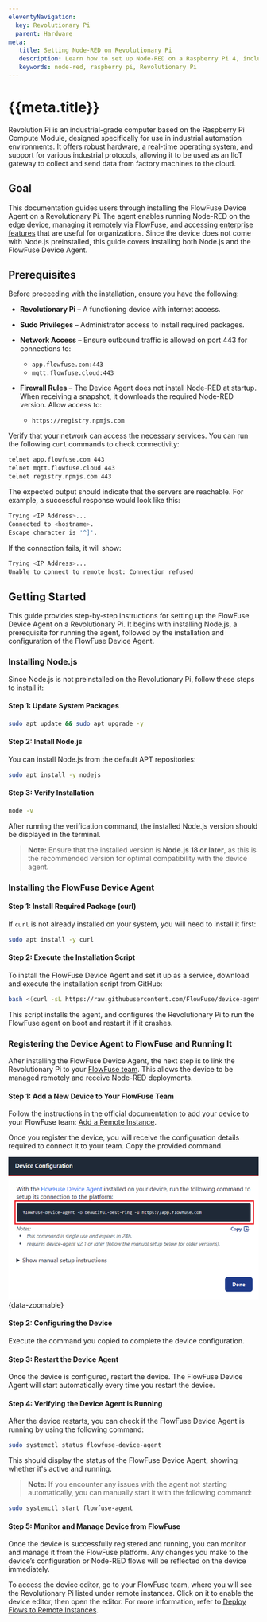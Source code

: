 ```yaml
---
eleventyNavigation:
  key: Revolutionary Pi
  parent: Hardware
meta:
   title: Setting Node-RED on Revolutionary Pi
   description: Learn how to set up Node-RED on a Raspberry Pi 4, including installation, configuration, and integration with sensors and actuators.
   keywords: node-red, raspberry pi, Revolutionary Pi
---
```


# {{meta.title}}

Revolution Pi is an industrial-grade computer based on the Raspberry Pi Compute Module, designed specifically for use in industrial automation environments. It offers robust hardware, a real-time operating system, and support for various industrial protocols, allowing it to be used as an IIoT gateway to collect and send data from factory machines to the cloud.

## Goal

This documentation guides users through installing the FlowFuse Device Agent on a Revolutionary Pi. The agent enables running Node-RED on the edge device, managing it remotely via FlowFuse, and accessing [enterprise features](/product/features/) that are useful for organizations. Since the device does not come with Node.js preinstalled, this guide covers installing both Node.js and the FlowFuse Device Agent.

## Prerequisites

Before proceeding with the installation, ensure you have the following:

- **Revolutionary Pi** – A functioning device with internet access.
- **Sudo Privileges** – Administrator access to install required packages.
- **Network Access** – Ensure outbound traffic is allowed on port 443 for connections to:

  - `app.flowfuse.com:443`
  - `mqtt.flowfuse.cloud:443`

- **Firewall Rules** – The Device Agent does not install Node-RED at startup. When receiving a snapshot, it downloads the required Node-RED version. Allow access to:

  - `https://registry.npmjs.com`

Verify that your network can access the necessary services. You can run the following `curl` commands to check connectivity:

  ```bash
  telnet app.flowfuse.com 443
  telnet mqtt.flowfuse.cloud 443
  telnet registry.npmjs.com 443
```

The expected output should indicate that the servers are reachable. For example, a successful response would look like this:

```bash
Trying <IP Address>...
Connected to <hostname>.
Escape character is '^]'.
```

If the connection fails, it will show:

```bash
Trying <IP Address>...
Unable to connect to remote host: Connection refused
```

## Getting Started

This guide provides step-by-step instructions for setting up the FlowFuse Device Agent on a Revolutionary Pi. It begins with installing Node.js, a prerequisite for running the agent, followed by the installation and configuration of the FlowFuse Device Agent.

### Installing Node.js

Since Node.js is not preinstalled on the Revolutionary Pi, follow these steps to install it:

#### Step 1: Update System Packages

```bash
sudo apt update && sudo apt upgrade -y
```

#### Step 2: Install Node.js

You can install Node.js from the default APT repositories:

```bash
sudo apt install -y nodejs
```

#### Step 3: Verify Installation

```bash
node -v
```

After running the verification command, the installed Node.js version should be displayed in the terminal.

> **Note:** Ensure that the installed version is **Node.js 18 or later**, as this is the recommended version for optimal compatibility with the device agent.

### Installing the FlowFuse Device Agent

#### Step 1: Install Required Package (curl)

If `curl` is not already installed on your system, you will need to install it first:

```bash
sudo apt install -y curl
```

#### Step 2: Execute the Installation Script

To install the FlowFuse Device Agent and set it up as a service, download and execute the installation script from GitHub:

```bash
bash <(curl -sL https://raw.githubusercontent.com/FlowFuse/device-agent/main/service/raspbian-install-device-agent.sh)
```

This script installs the agent, and configures the Revolutionary Pi to run the FlowFuse agent on boot and restart it if it crashes.

### Registering the Device Agent to FlowFuse and Running It

After installing the FlowFuse Device Agent, the next step is to link the Revolutionary Pi to your [FlowFuse team](/docs/user/team/). This allows the device to be managed remotely and receive Node-RED deployments.

#### Step 1: Add a New Device to Your FlowFuse Team

Follow the instructions in the official documentation to add your device to your FlowFuse team: [Add a Remote Instance](/docs/device-agent/register/#add-remote-instance).

Once you register the device, you will receive the configuration details required to connect it to your team. Copy the provided command.

![Image showing command device configuration dialog and the command placeholder, where you will find the command to link the device to your FlowFuse team.](./images/how-to-setup-node-red-on-raspberry-pi-device-configuration-dialog.png "Image showing command device configuration dialog and the command placeholder, where you will find the command to link the device to your FlowFuse team."){data-zoomable}

#### Step 2: Configuring the Device

Execute the command you copied to complete the device configuration.

#### Step 3: Restart the Device Agent

Once the device is configured, restart the device. The FlowFuse Device Agent will start automatically every time you restart the device.

#### Step 4: Verifying the Device Agent is Running

After the device restarts, you can check if the FlowFuse Device Agent is running by using the following command:

```bash
sudo systemctl status flowfuse-device-agent
```

This should display the status of the FlowFuse Device Agent, showing whether it's active and running.

> **Note:** If you encounter any issues with the agent not starting automatically, you can manually start it with the following command:

```bash
sudo systemctl start flowfuse-agent
```

#### Step 5: Monitor and Manage Device from FlowFuse

Once the device is successfully registered and running, you can monitor and manage it from the FlowFuse platform. Any changes you make to the device’s configuration or Node-RED flows will be reflected on the device immediately.

To access the device editor, go to your FlowFuse team, where you will see the Revolutionary Pi listed under remote instances. Click on it to enable the device editor, then open the editor. For more information, refer to [Deploy Flows to Remote Instances](https://flowfuse.com/docs/device-agent/quickstart/#deploy-flows-to-remote-instances).
